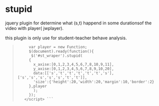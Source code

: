 stupid
======

jquery plugin for determine what  (s,t)  happend  in some durationsof the video with player( jwplayer).
<p> this plugin is only use for student-teacher behave analysis.</p>

 >  ```  <script>
 >       var player = new Function;
 >       $(document).ready(function(){
 >        $('#st_wraper').stupid(
 >       {
 >         x_axise:[0,1,2,3,4,5,6,7,8,10,9,11],
 >         y_axise:[0,1,2,3,4,5,6,7,8,9,10,20],
 >         data:[['s','t','t','t','t','t','s'],['s','s','s','s','s','t','t']],
 >         'size':{'height':20,'width':20,'margin':10,'border':2}
 >       },player
 >         );
 >       });
 >     </script> ```
